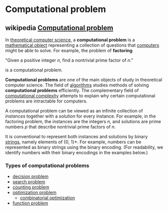 # Computational problem



## wikipedia [Computational problem](https://en.wikipedia.org/wiki/Computational_problem)

In [theoretical computer science](https://en.wikipedia.org/wiki/Theoretical_computer_science), a **computational problem** is a [mathematical object](https://en.wikipedia.org/wiki/Mathematical_object) representing a collection of questions that [computers](https://en.wikipedia.org/wiki/Computers) might be able to solve. For example, the problem of **factoring**

"Given a positive integer *n*, find a nontrivial prime factor of *n*."

is a computational problem.

**Computational problems** are one of the main objects of study in theoretical computer science. The field of [algorithms](https://en.wikipedia.org/wiki/Algorithms) studies methods of solving **computational problems** efficiently. The complementary field of [computational complexity](https://en.wikipedia.org/wiki/Computational_complexity) attempts to explain why certain computational problems are intractable for computers.

A computational problem can be viewed as an infinite collection of *instances* together with a *solution* for every instance. For example, in the factoring problem, the instances are the integers *n*, and solutions are prime numbers *p* that describe nontrivial prime factors of *n*.

It is conventional to represent both instances and solutions by binary [strings](https://en.wikipedia.org/wiki/String_(computer_science)), namely elements of {0, 1}*. For example, numbers can be represented as binary strings using the binary encoding. (For readability, we identify numbers with their binary encodings in the examples below.)

### Types of computational problems

- [decision problem](https://en.wikipedia.org/wiki/Decision_problem) 
- [search problem](https://en.wikipedia.org/wiki/Search_problem)
- [counting problem](https://en.wikipedia.org/wiki/Counting_problem_(complexity)) 
- [optimization problem](https://en.wikipedia.org/wiki/Optimization_problem) 
  - [combinatorial optimization](https://en.wikipedia.org/wiki/Combinatorial_optimization)
- [function problem](https://en.wikipedia.org/wiki/Function_problem) 
